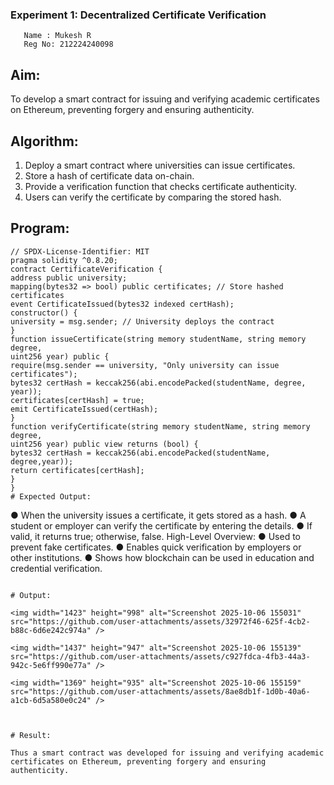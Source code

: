 ### Experiment 1: Decentralized Certificate Verification
```
   Name : Mukesh R
   Reg No: 212224240098
```
## Aim:
  To develop a smart contract for issuing and verifying academic certificates on Ethereum, preventing forgery and ensuring authenticity.
## Algorithm:
1. Deploy a smart contract where universities can issue certificates.
2. Store a hash of certificate data on-chain.
3. Provide a verification function that checks certificate authenticity.
4. Users can verify the certificate by comparing the stored hash.
## Program:
```
// SPDX-License-Identifier: MIT
pragma solidity ^0.8.20;
contract CertificateVerification {
address public university;
mapping(bytes32 => bool) public certificates; // Store hashed certificates
event CertificateIssued(bytes32 indexed certHash);
constructor() {
university = msg.sender; // University deploys the contract
}
function issueCertificate(string memory studentName, string memory degree,
uint256 year) public {
require(msg.sender == university, "Only university can issue certificates");
bytes32 certHash = keccak256(abi.encodePacked(studentName, degree,
year));
certificates[certHash] = true;
emit CertificateIssued(certHash);
}
function verifyCertificate(string memory studentName, string memory degree,
uint256 year) public view returns (bool) {
bytes32 certHash = keccak256(abi.encodePacked(studentName, degree,year));
return certificates[certHash];
}
}
# Expected Output:
```
● When the university issues a certificate, it gets stored as a hash.
● A student or employer can verify the certificate by entering the details.
● If valid, it returns true; otherwise, false.
High-Level Overview:
● Used to prevent fake certificates.
● Enables quick verification by employers or other institutions.
● Shows how blockchain can be used in education and credential verification.
```

# Output:

<img width="1423" height="998" alt="Screenshot 2025-10-06 155031" src="https://github.com/user-attachments/assets/32972f46-625f-4cb2-b88c-6d6e242c974a" />

<img width="1437" height="947" alt="Screenshot 2025-10-06 155139" src="https://github.com/user-attachments/assets/c927fdca-4fb3-44a3-942c-5e6ff990e77a" />

<img width="1369" height="935" alt="Screenshot 2025-10-06 155159" src="https://github.com/user-attachments/assets/8ae8db1f-1d0b-40a6-a1cb-6d5a580e0c24" />



# Result:

Thus a smart contract was developed for issuing and verifying academic certificates on Ethereum, preventing forgery and ensuring authenticity.
